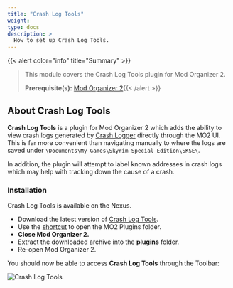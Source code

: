 ```yaml
---
title: "Crash Log Tools"
weight:
type: docs
description: >
  How to set up Crash Log Tools.
---
```


{{< alert color="info" title="Summary" >}}
> This module covers the Crash Log Tools plugin for Mod Organizer 2.<p>
> **Prerequisite(s):** [Mod Organizer 2](/skyforge/tool-setup/mo2/){{< /alert >}}

## About Crash Log Tools

**Crash Log Tools** is a plugin for Mod Organizer 2 which adds the ability to view crash logs generated by [Crash Logger](/skyforge/mod-recommendations/utilities-frameworks/#crash-logger) directly through the MO2 UI. This is far more convenient than navigating manually to where the logs are saved under `\Documents\My Games\Skyrim Special Edition\SKSE\`.

In addition, the plugin will attempt to label known addresses in crash logs which may help with tracking down the cause of a crash.

### Installation

Crash Log Tools is available on the Nexus.

- Download the latest version of [Crash Log Tools](https://www.nexusmods.com/skyrimspecialedition/mods/66743?tab=files).
- Use the [shortcut](/Pictures/skyforge/mo2-plugins-folder-shortcut.png) to open the MO2 Plugins folder.
- **Close Mod Organizer 2.**
- Extract the downloaded archive into the **plugins** folder.
- Re-open Mod Organizer 2.

You should now be able to access **Crash Log Tools** through the Toolbar:

![Crash Log Tools](/Pictures/skyforge/tool-setup/crash-log-tools/crash-log-tools-mo2.png)